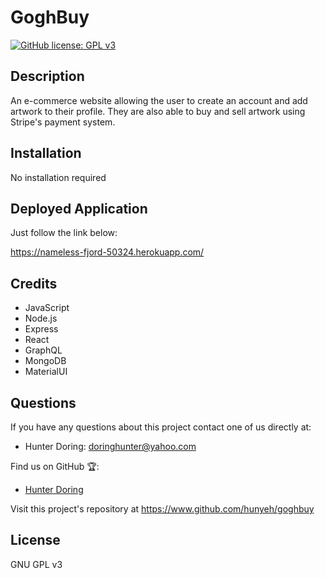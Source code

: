 # GoghBuy

[![GitHub license: GPL v3](https://img.shields.io/badge/License-GPLv3-blue.svg)](https://www.gnu.org/licenses/gpl-3.0)

## Description
An e-commerce website allowing the user to create an account and add artwork to their profile. They are also able to buy and sell artwork using Stripe's payment system.

## Installation
No installation required

## Deployed Application
Just follow the link below:

https://nameless-fjord-50324.herokuapp.com/

## Credits
* JavaScript
* Node.js
* Express
* React
* GraphQL
* MongoDB
* MaterialUI

## Questions
If you have any questions about this project contact one of us directly at:
* Hunter Doring: doringhunter@yahoo.com 
  
Find us on GitHub 🏆:
* [Hunter Doring](https://github.com/Hunyeh)

Visit this project's repository at https://www.github.com/hunyeh/goghbuy

## License
  GNU GPL v3    
